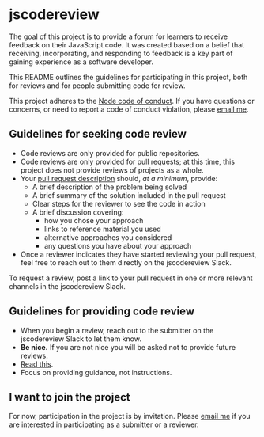 # jscodereview

The goal of this project is to provide a forum for learners to receive feedback on their JavaScript code. It was created based on a belief that receiving, incorporating, and responding to feedback is a key part of gaining experience as a software developer.

This README outlines the guidelines for participating in this project, both for reviews and for people submitting code for review.

This project adheres to the [Node code of conduct](https://github.com/nodejs/node/blob/master/CODE_OF_CONDUCT.md). If you have questions or concerns, or need to report a code of conduct violation, please [email me](mailto:rmurphey@gmail.com).

## Guidelines for seeking code review

- Code reviews are only provided for public repositories.
- Code reviews are only provided for pull requests; at this time, this project does not provide reviews of projects as a whole.
- Your [pull request description](./docs/pull-request.md) should, *at a minimum*, provide:
  - A brief description of the problem being solved
  - A brief summary of the solution included in the pull request
  - Clear steps for the reviewer to see the code in action
  - A brief discussion covering:
    - how you chose your approach
    - links to reference material you used
    - alternative approaches you considered
    - any questions you have about your approach
- Once a reviewer indicates they have started reviewing your pull request, feel free to reach out to them directly on the jscodereview Slack.

To request a review, post a link to your pull request in one or more relevant channels in the jscodereview Slack.

## Guidelines for providing code review

- When you begin a review, reach out to the submitter on the jscodereview Slack to let them know.
- **Be nice.** If you are not nice you will be asked not to provide future reviews.
- [Read this](https://storify.com/ReBeccaOrg/rebecca-s-rules-for-constructive-code-reviews).
- Focus on providing guidance, not instructions.

## I want to join the project

For now, participation in the project is by invitation. Please [email me](mailto:rmurphey@gmail.com) if you are interested in participating as a submitter or a reviewer.
